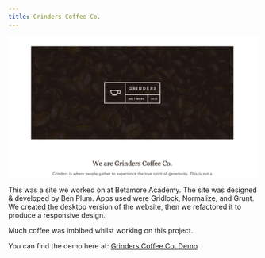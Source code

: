 ```yaml
---
title: Grinders Coffee Co.
---
```


![Grinders Coffee Co.](assets/img/work/proj-2/grindersco_ss.jpg)

This was a site we worked on at Betamore Academy. The site was designed & developed by Ben Plum.
Apps used were Gridlock, Normalize, and Grunt. We created the desktop version of the website, then we refactored it to produce a responsive design.

Much coffee was imbibed whilst working on this project.

You can find the demo here at: [Grinders Coffee Co. Demo](http://nicollehahn.github.io/Grinders-Coffee-Co-Website)
